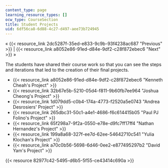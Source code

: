 ```yaml
---
content_type: page
learning_resource_types: []
ocw_type: CourseSection
title: Student Projects
uid: 6df56ca8-6d88-4c27-d497-aee73b724945
---
```


« {{< resource_link 2dc5287f-35ed-e833-9c9b-93f4238ac687 "Previous" >}} | {{< resource_link a8052e86-91ed-d84e-9df2-c28f872ebec6 "Next" >}} »

The students have shared their course work so that you can see the steps and iterations that led to the creation of their final projects.

*   {{< resource_link a8052e86-91ed-d84e-9df2-c28f872ebec6 "Kenneth Cheah's Project" >}}
*   {{< resource_link 32b67e5b-5210-05d4-f811-9b60fb7ee964 "Joshua Cheong's Project" >}}
*   {{< resource_link 1d079dd5-c0b4-174a-4773-f2520a5e0743 "Andrea Desrosiers' Project" >}}
*   {{< resource_link 265dbc31-50c1-a4e1-4686-f6c614415b05 "Paul PJ Folino's Project" >}}
*   {{< resource_link 65f298a7-9f2a-0550-e78e-d9fc7ff17ff4 "Nathan Hernandez's Project" >}}
*   {{< resource_link 199a8a68-327f-ee7d-62ee-54642710c541 "Yulia Klochan's Project" >}}
*   {{< resource_link a70c0b56-5698-6d46-0ee2-e877495297b2 "David Yam's Project" >}}

{{< resource 82977c42-5495-d6b5-5f55-ce43414c690a >}}